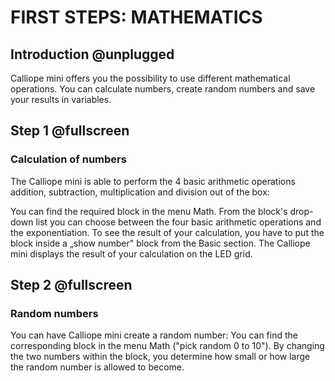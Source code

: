 # FIRST STEPS: MATHEMATICS

## Introduction @unplugged

Calliope mini offers you the possibility to use different mathematical operations. You can calculate numbers, create random numbers and save your results in variables.

## Step 1 @fullscreen

### Calculation of numbers
The Calliope mini is able to perform the 4 basic arithmetic operations addition, subtraction, multiplication and division out of the box:

You can find the required block in the menu Math. From the block's drop-down list you can choose between the four basic arithmetic operations and the exponentiation. To see the result of your calculation, you have to put the block inside a „show number" block from the Basic section. The Calliope mini displays the result of your calculation on the LED grid.

## Step 2 @fullscreen

### Random numbers
You can have Calliope mini create a random number: You can find the corresponding block in the menu Math ("pick random 0 to 10"). By changing the two numbers within the block, you determine how small or how large the random number is allowed to become.